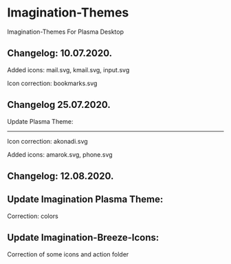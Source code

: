 # Imagination-Themes
Imagination-Themes For Plasma Desktop

Changelog: 10.07.2020.
----------------------

Added icons: mail.svg, kmail.svg, input.svg

Icon correction: bookmarks.svg

Changelog 25.07.2020.
----------------------
Update Plasma Theme:
_____________________
Icon correction: akonadi.svg

Added icons: amarok.svg, phone.svg


Changelog: 12.08.2020.
----------------------

Update Imagination Plasma Theme:
--------------------------------

Correction: colors

Update Imagination-Breeze-Icons:
-------------------------------

Correction of some icons and action folder



